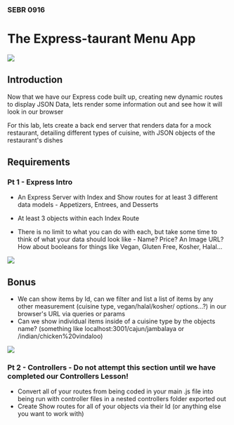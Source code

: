 ### SEBR 0916

# The Express-taurant Menu App

![](https://media.gq.com/photos/62b9ffaec206adc9cdaa431b/16:9/w_3440,h_1935,c_limit/The_Bear_101_20210707_0043.jpg)
## Introduction

Now that we have our Express code built up, creating new dynamic routes to display JSON Data, lets render some information out and see how it will look in our browser

For this lab, lets create a back end server that renders data for a mock restaurant, detailing different types of cuisine, with JSON objects of the restaurant's dishes

## Requirements

### Pt 1 - Express Intro
- An Express Server with Index and Show routes for at least 3 different data models - Appetizers, Entrees, and Desserts
- At least 3 objects within each Index Route

- There is no limit to what you can do with each, but take some time to think of what your data should look like - Name? Price? An Image URL? How about booleans for things like Vegan, Gluten Free, Kosher, Halal...

![](https://cdn.theatlantic.com/thumbor/fOhoLS3VjtYyRW_yGBphIC1yyis=/0x0:8192x4608/960x540/media/img/mt/2023/06/thebear_s2/original.jpg)

## Bonus 

- We can show items by Id, can we filter and list a list of items by any other measurement (cuisine type, vegan/halal/kosher/ options...?) in our browser's URL via queries or params
- Can we show individual items inside of a cuisine type by the objects name? (something like localhost:3001/cajun/jambalaya or /indian/chicken%20vindaloo)

![](https://ca-times.brightspotcdn.com/dims4/default/6644ae6/2147483647/strip/true/crop/3825x2555+0+0/resize/1200x802!/quality/75/?url=https%3A%2F%2Fcalifornia-times-brightspot.s3.amazonaws.com%2F3c%2F35%2F69a96dcd4e47b9fa41aab9876a67%2Fthe-bear-201-0254r1.jpg)

### Pt 2 - Controllers - Do not attempt this section until we have completed our Controllers Lesson!
- Convert all of your routes from being coded in your main .js file into being run with controller files in a nested controllers folder exported out
- Create Show routes for all of your objects via their Id (or anything else you want to work with)
